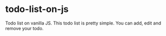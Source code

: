 # todo-list-on-js
Todo list on vanilla JS.
This todo list is pretty simple. You can add, edit and remove your todo.
